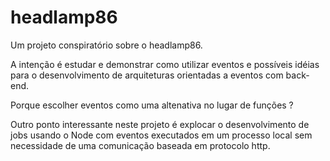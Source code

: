 # headlamp86
Um projeto conspiratório sobre o headlamp86.

A intenção é estudar e demonstrar como utilizar eventos e possíveis idéias para o desenvolvimento de arquiteturas orientadas a eventos com back-end. 

Porque escolher eventos como uma altenativa no lugar de funções ?

Outro ponto interessante neste projeto é explocar o desenvolvimento de jobs usando o Node com eventos executados em um processo local sem necessidade de uma comunicação baseada em protocolo http.